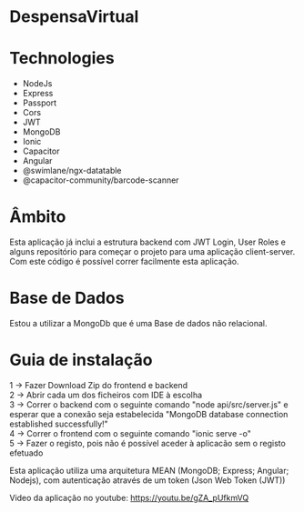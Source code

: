 # DespensaVirtual

# Technologies #
- NodeJs
- Express
- Passport
- Cors
- JWT
- MongoDB
- Ionic
- Capacitor
- Angular
- @swimlane/ngx-datatable
- @capacitor-community/barcode-scanner

# Âmbito #
Esta aplicação já inclui a estrutura backend com JWT Login, User Roles e alguns repositório para começar o projeto para uma aplicação client-server.  
Com este código é possível correr facilmente esta aplicação.


# Base de Dados #
Estou a utilizar a MongoDb que é uma Base de dados não relacional.


# Guia de instalação #
1 -> Fazer Download Zip do frontend e backend<br />
2 -> Abrir cada um dos ficheiros com IDE à escolha<br />
3 -> Correr o backend com o seguinte comando "node api/src/server.js" e esperar que a conexão seja estabelecida "MongoDB database connection established successfully!"<br />
4 -> Correr o frontend com o seguinte comando "ionic serve -o"<br />
5 -> Fazer o registo, pois não é possível aceder à aplicacão sem o registo efetuado<br />


Esta aplicação utiliza uma arquitetura MEAN (MongoDB; Express; Angular; Nodejs), com autenticação através de um token (Json Web Token (JWT))<br />

Video da aplicação no youtube: https://youtu.be/gZA_pUfkmVQ


